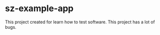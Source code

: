 # sz-example-app
This project created for learn how to test software. This project has a lot of bugs.
